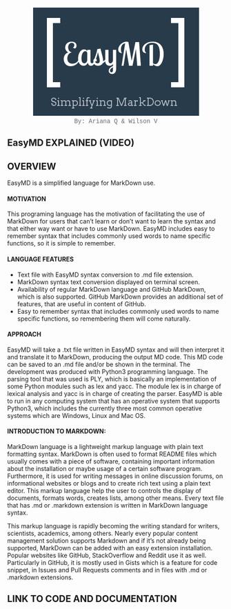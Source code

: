 <p align="center">
  <img src="https://raw.githubusercontent.com/ArianaQ/EasyMD/master/EasyMDLogo2.png" alt="EasyMD"/><br>
 <font face = "Courier New" color="DIMGRAY">By: Ariana Q & Wilson V</font></p>




## EasyMD EXPLAINED (VIDEO)

## OVERVIEW
EasyMD is a simplified language for MarkDown use.

#### MOTIVATION
This programing language has the motivation of facilitating the use of MarkDown for users that can’t learn or don’t want to learn the syntax and that either way want or have to use MarkDown. EasyMD includes easy to remember syntax that includes commonly used words to name specific functions, so it is simple to remember. 

#### LANGUAGE FEATURES
* Text file with EasyMD syntax conversion to .md file extension.
* MarkDown syntax text conversion displayed on terminal screen.
* Availability of regular MarkDown language and GitHub MarkDown, which is also supported. GitHub MarkDown provides an additional set of features, that are useful in content of GitHub.
* Easy to remember syntax that includes commonly used words to name specific functions, so remembering them will come naturally.

#### APPROACH
EasyMD will take a .txt file written in EasyMD syntax and will then interpret it and translate it to MarkDown, producing the output MD code. This MD code can be saved to an .md file and/or be shown in the terminal. The development was produced with Python3 programming language. The parsing tool that was used is PLY, which is basically an implementation of some Python modules such as lex and yacc. The module lex is in charge of lexical analysis and yacc is in charge of creating the parser. EasyMD is able to run in any computing system that has an operative system that supports Python3, which includes the currently three most common operative systems which are Windows, Linux and Mac OS.

#### INTRODUCTION TO MARKDOWN:

MarkDown language is a lightweight markup language with plain text formatting syntax. MarkDown is often used to format README files which usually comes with a piece of software, containing important information about the installation or maybe usage of a certain software program. Furthermore, it is used for writing messages in online discussion forums, on informational websites or blogs and to create rich text using a plain text editor. This markup language help the user to  controls the display of documents, formats words, creates lists, among other means. Every text file that has .md or .markdown extension is written in MarkDown language syntax.

This markup language is rapidly becoming the writing standard for writers, scientists, academics, among others. Nearly every popular content management solution supports Markdown and if it’s not already being supported, MarkDown can be added with an easy extension installation. Popular websites like GitHub, StackOverflow and Reddit use it as well. Particularly in GitHub, it is mostly used in Gists which is a feature for code snippet, in Issues and Pull Requests comments and in files with .md or .markdown extensions.

## LINK TO CODE AND DOCUMENTATION
